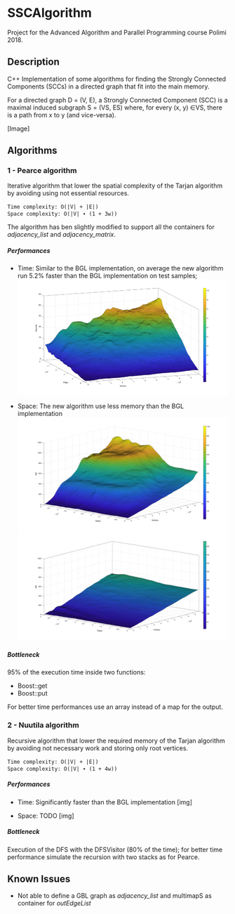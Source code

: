 # SSCAlgorithm
Project for the Advanced Algorithm and Parallel Programming course Polimi 2018.
## Description

C++ Implementation of some algorithms for finding the Strongly Connected Components (SCCs) in a directed graph that fit into the main memory.

For a directed graph D = (V, E), a Strongly Connected Component (SCC) is a maximal induced subgraph S = (VS, ES) where, for every (x, y) ∈VS, there is a path from x to y (and vice-versa).

[Image]

## Algorithms

### 1 - Pearce algorithm
Iterative algorithm that lower the spatial complexity of the Tarjan algorithm by avoiding using not essential resources.

    Time complexity: O(|V| + |E|)
    Space complexity: O(|V| ∙ (1 + 3w))

The algorithm has ben slightly modified to support all the containers for *adjacency_list* and *adjacency_matrix*.

##### Performances
- Time: Similar to the BGL implementation, on average the new algorithm run 5.2% faster than the BGL implementation on test samples;
![Time Pearce](Images/TimePearce.png)

- Space: The new algorithm use less memory than the BGL implementation
![Space BGL](Images/SpaceBGL.png)
![Space Pearce](Images/SpacePearce.png)

##### Bottleneck
95% of the execution time inside two functions:
- Boost::get
- Boost::put

For better time performances use an array instead of a map for the output.

### 2 - Nuutila algorithm
Recursive algorithm that lower the required memory of the Tarjan algorithm by avoiding not necessary work and storing only root vertices.

    Time complexity: O(|V| + |E|)
    Space complexity: O(|V| ∙ (1 + 4w))

##### Performances
- Time: Significantly faster than the BGL implementation
[img]

- Space: TODO
[img]

##### Bottleneck
Execution of the DFS with the DFSVisitor (80% of the time); for better time performance simulate the recursion with two stacks as for Pearce.


## Known Issues
- Not able to define a GBL graph as *adjacency_list* and multimapS as container for *outEdgeList*
